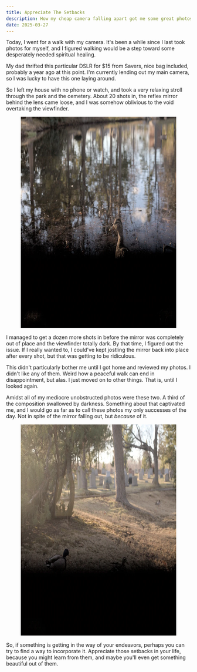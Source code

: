 ```yaml
---
title: Appreciate The Setbacks
description: How my cheap camera falling apart got me some great photos, and why you should appreciate setbacks.
date: 2025-03-27
---
```


<span class="dc">T</span>oday, I went for a walk with my camera. It's been a while since I last took photos for myself, and I figured walking would be a step toward some desperately needed spiritual healing.

My dad thrifted this particular DSLR for $15 from Savers, nice bag included, probably a year ago at this point. I'm currently lending out my main camera, so I was lucky to have this one laying around.

So I left my house with no phone or watch, and took a very relaxing stroll through the park and the cemetery. About 20 shots in, the reflex mirror behind the lens came loose, and I was somehow oblivious to the void overtaking the viewfinder.

<figure class="bigimg"><img src="assets/setbacks/1.webp" width="864" height="575" alt="Female mallard stands by the water, bottom third of image black."></figure>

I managed to get a dozen more shots in before the mirror was completely out of place and the viewfinder totally dark. By that time, I figured out the issue. If I really wanted to, I could've kept jostling the mirror back into place after every shot, but that was getting to be ridiculous.

This didn't particularly bother me until I got home and reviewed my photos. I didn't like any of them. Weird how a peaceful walk can end in disappointment, but alas. I just moved on to other things. That is, until I looked again.

Amidst all of my mediocre unobstructed photos were these two. A third of the composition swallowed by darkness. Something about that captivated me, and I would go as far as to call these photos my only successes of the day. Not in spite of the mirror falling out, but *because* of it.

<figure class="bigimg"><img src="assets/setbacks/2.webp" width="864" height="575" alt="A male and a female mallard walk in a bright cemetery, bottom third of image black."></figure>

So, if something is getting in the way of your endeavors, perhaps you can try to find a way to incorporate it. Appreciate those setbacks in your life, because you might learn from them, and maybe you'll even get something beautiful out of them.
